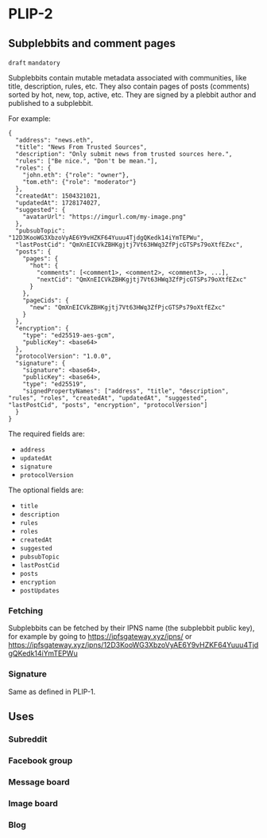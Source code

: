 PLIP-2
======

Subplebbits and comment pages
-----------------------------

`draft` `mandatory`

Subplebbits contain mutable metadata associated with communities, like title, description, rules, etc. They also contain pages of posts (comments) sorted by hot, new, top, active, etc. They are signed by a plebbit author and published to a subplebbit.

For example:

```jsonc
{
  "address": "news.eth",
  "title": "News From Trusted Sources",
  "description": "Only submit news from trusted sources here.",
  "rules": ["Be nice.", "Don't be mean."],
  "roles": {
    "john.eth": {"role": "owner"},
    "tom.eth": {"role": "moderator"}
  },
  "createdAt": 1504321021,
  "updatedAt": 1728174027,
  "suggested": {
    "avatarUrl": "https://imgurl.com/my-image.png"
  },
  "pubsubTopic": "12D3KooWG3XbzoVyAE6Y9vHZKF64Yuuu4TjdgQKedk14iYmTEPWu",
  "lastPostCid": "QmXnEICVkZBHKgjtj7Vt63HWq3ZfPjcGTSPs79oXtfEZxc",
  "posts": {
    "pages": {
      "hot": {
        "comments": [<comment1>, <comment2>, <comment3>, ...],
        "nextCid": "QmXnEICVkZBHKgjtj7Vt63HWq3ZfPjcGTSPs79oXtfEZxc"
      }
    },
    "pageCids": {
      "new": "QmXnEICVkZBHKgjtj7Vt63HWq3ZfPjcGTSPs79oXtfEZxc"
    }
  },
  "encryption": {
    "type": "ed25519-aes-gcm",
    "publicKey": <base64>
  },
  "protocolVersion": "1.0.0",
  "signature": {
    "signature": <base64>,
    "publicKey": <base64>,
    "type": "ed25519",
    "signedPropertyNames": ["address", "title", "description", "rules", "roles", "createdAt", "updatedAt", "suggested", "lastPostCid", "posts", "encryption", "protocolVersion"]
  }
}
```

The required fields are:

- `address`
- `updatedAt`
- `signature`
- `protocolVersion`

The optional fields are:

- `title`
- `description`
- `rules`
- `roles`
- `createdAt`
- `suggested`
- `pubsubTopic`
- `lastPostCid`
- `posts`
- `encryption`
- `postUpdates`

### Fetching

Subplebbits can be fetched by their IPNS name (the subplebbit public key), for example by going to https://ipfsgateway.xyz/ipns/<ipns-name> or https://ipfsgateway.xyz/ipns/12D3KooWG3XbzoVyAE6Y9vHZKF64Yuuu4TjdgQKedk14iYmTEPWu

### Signature

Same as defined in PLIP-1.

## Uses

### Subreddit

### Facebook group

### Message board

### Image board

### Blog

